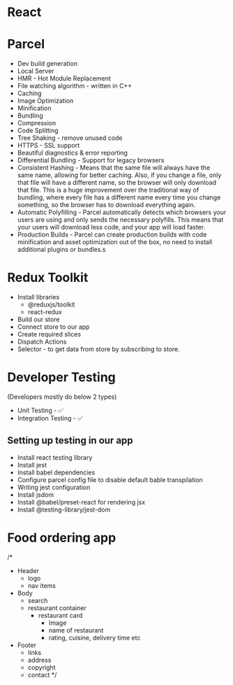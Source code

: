 # React


# Parcel
- Dev build generation
- Local Server
- HMR - Hot Module Replacement 
- File watching algorithm - written in C++
- Caching
- Image Optimization
- Minification
- Bundling
- Compression
- Code Splitting
- Tree Shaking - remove unused code
- HTTPS - SSL support
- Beautiful diagnostics & error reporting
- Differential Bundling - Support for legacy browsers 
- Consistent Hashing - Means that the same file will always have the same name, allowing for better caching. Also, if you change a file, only that file will have a different name, so the browser will only download that file. This is a huge improvement over the traditional way of bundling, where every file has a different name every time you change something, so the browser has to download everything again.
- Automatic Polyfilling - Parcel automatically detects which browsers your users are using and only sends the necessary polyfills. This means that your users will download less code, and your app will load faster.
- Production Builds - Parcel can create production builds with code minification and asset optimization out of the box, no need to install additional plugins or bundles.s


# Redux Toolkit
- Install libraries
  - @reduxjs/toolkit
  - react-redux
- Build our store
- Connect store to our app
- Create required slices
- Dispatch Actions
- Selector - to get data from store by subscribing to store.


# Developer Testing 
(Developers mostly do below 2 types)
- Unit Testing - ✅
- Integration Testing - ✅



## Setting up testing in our app
- Install react testing library
- Install jest
- Install babel dependencies
- Configure parcel config file to disable default bable transpilation
- Writing jest configuration
- Install jsdom
- Install @babel/preset-react for rendering jsx
- Install @testing-library/jest-dom

# Food ordering app
/* 
  * Header
    - logo
    - nav items
  * Body
    - search
    - restaurant container
      - restaurant card
        - Image
        - name of restaurant
        - rating, cuisine, delivery time etc 
  * Footer
    - links
    - address
    - copyright
    - contact
*/